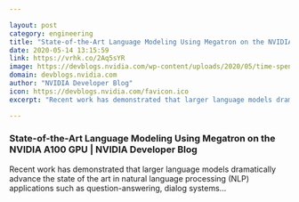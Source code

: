 ```yaml
---

layout: post
category: engineering
title: "State-of-the-Art Language Modeling Using Megatron on the NVIDIA A100 GPU"
date: 2020-05-14 13:15:59
link: https://vrhk.co/2Aq5sYR
image: https://devblogs.nvidia.com/wp-content/uploads/2020/05/time-spent-per-iteration.png
domain: devblogs.nvidia.com
author: "NVIDIA Developer Blog"
icon: https://devblogs.nvidia.com/favicon.ico
excerpt: "Recent work has demonstrated that larger language models dramatically advance the state of the art in natural language processing (NLP) applications such as question-answering, dialog systems…"

---
```


### State-of-the-Art Language Modeling Using Megatron on the NVIDIA A100 GPU | NVIDIA Developer Blog

Recent work has demonstrated that larger language models dramatically advance the state of the art in natural language processing (NLP) applications such as question-answering, dialog systems…